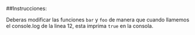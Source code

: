 ##Instrucciones:

Deberas modificar las funciones `bar` y `foo` de manera que cuando llamemos el console.log de la linea 12, esta imprima `true` en la consola.
